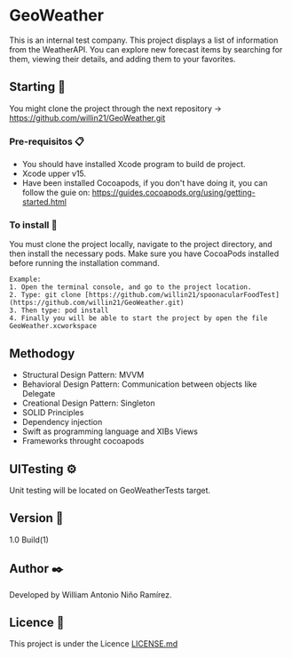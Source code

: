 # GeoWeather

This is an internal test company. This project displays a list of information from the WeatherAPI. You can explore new forecast items by searching for them, viewing their details, and adding them to your favorites.

## Starting 🚀

You might clone the project through the next repository -> https://github.com/willin21/GeoWeather.git

### Pre-requisitos 📋

- You should have installed Xcode program to build de project.
- Xcode upper v15.
- Have been installed Cocoapods, if you don't have doing it, you can follow the guie on: https://guides.cocoapods.org/using/getting-started.html

### To install 🔧
You must clone the project locally, navigate to the project directory, and then install the necessary pods. Make sure you have CocoaPods installed before running the installation command.

```
Example:
1. Open the terminal console, and go to the project location.
2. Type: git clone [https://github.com/willin21/spoonacularFoodTest](https://github.com/willin21/GeoWeather.git)
3. Then type: pod install
4. Finally you will be able to start the project by open the file GeoWeather.xcworkspace
```

## Methodogy
- Structural Design Pattern: MVVM
- Behavioral Design Pattern: Communication between objects like Delegate
- Creational Design Pattern: Singleton
- SOLID Principles
- Dependency injection
- Swift as programming language and XIBs Views
- Frameworks throught cocoapods

## UITesting ⚙️
Unit testing will be located on GeoWeatherTests target.

## Version 📌
1.0 Build(1) 

## Author ✒️
Developed by William Antonio Niño Ramírez.

## Licence 📄
This project is under the Licence [LICENSE.md](LICENSE.md)
